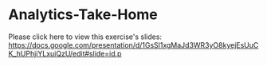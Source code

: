 # Analytics-Take-Home

Please click here to view this exercise's slides: https://docs.google.com/presentation/d/1GsSl1xgMaJd3WR3yO8kyejEsUuCK_hUPhjiYLxuiQzU/edit#slide=id.p

